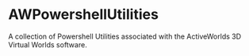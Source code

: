 AWPowershellUtilities
=====================

A collection of Powershell Utilities associated with the ActiveWorlds 3D Virtual Worlds software.
